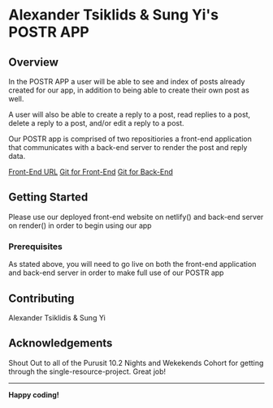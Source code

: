 # Alexander Tsiklids & Sung Yi's POSTR APP

## Overview

In the POSTR APP a user will be able to see and index of posts already created for our app, in addition to being able to create their own post as well.

A user will also be able to create a reply to a post, read replies to a post, delete a reply to a post, and/or edit a reply to a post.

Our POSTR app is comprised of two repositiories a front-end application that communicates with a back-end server to render the post and reply data.

[Front-End URL](https://lighthearted-stardust-8d6bba.netlify.app/)
[Git for Front-End](https://github.com/dreamseekerfromn/project-pursuit-single-resource-project-front-end)
[Git for Back-End](https://github.com/dreamseekerfromn/project-pursuit-single-resource-project-back-end)

## Getting Started

Please use our deployed front-end website on netlify() and back-end server on render() in order to begin using our app

### Prerequisites

As stated above, you will need to go live on both the front-end application and back-end server in order to make full use of our POSTR app

## Contributing

Alexander Tsiklidis & Sung Yi

## Acknowledgements

Shout Out to all of the Purusit 10.2 Nights and Wekekends Cohort for getting through the single-resource-project. Great job!

---

**Happy coding!**